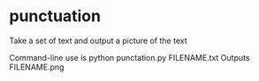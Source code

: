 # punctuation
Take a set of text and output a picture of the text

Command-line use is python punctation.py FILENAME.txt
Outputs FILENAME.png
